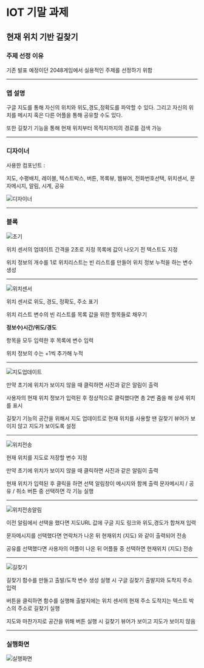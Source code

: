 # IOT 기말 과제
## 현재 위치 기반 길찾기
### 주제 선정 이유
기존 발표 예정이던 2048게임에서 실용적인 주제를 선정하기 위함

---
### 앱 설명
구글 지도를 통해 자신의 위치와 위도,경도,정확도를 파악할 수 있다. 그리고 자신의 위치를 메시지 혹은 다른 어플을 통해 공유할 수도 있다.

또한 길찾기 기능을 통해 현재 위치부터 목적지까지의 경로를 검색 가능

---
### 디자이너
사용한 컴포넌트 : 

지도, 수평배치, 레이블, 텍스트박스, 버튼, 목록뷰, 웹뷰어, 전화번호선택, 위치센서, 문자메시지, 알림, 시계, 공유

![디자이너](https://github.com/Lambet12/MyLocation/blob/main/%EB%94%94%EC%9E%90%EC%9D%B4%EB%84%88.jpg)

---
### 블록
![초기](https://github.com/Lambet12/MyLocation/blob/main/%EC%B4%88%EA%B8%B0%20%EC%86%8D%EC%84%B1%20%EB%B8%94%EB%A1%9D.png)

위치 센서의 업데이트 간격을 2초로 지정
목록에 값이 나오기 전 텍스트도 지정

위치 정보의 개수를 1로
위치리스트는 빈 리스트를 만들어 
위치 정보 누적을 하는 변수 생성

---
![위치센서](https://github.com/Lambet12/MyLocation/blob/main/%EC%9C%84%EC%B9%98%EC%84%BC%EC%84%9C%20%EB%B8%94%EB%A1%9D.png)

위치 센서로 위도, 경도, 정확도, 주소 표기

위치 리스트 변수의 빈 리스트를
목록 값을 위한 항목들로 채우기

**정보수)시간/위도/경도**

항목을 모두 입력한 후 목록에 변수 입력

위치 정보의 수는 +1씩 추가해 누적

---
![지도업데이트](https://github.com/Lambet12/MyLocation/blob/main/%EB%B2%84%ED%8A%BC%20%EC%A7%80%EB%8F%84%EC%97%85%EB%8D%B0%EC%9D%B4%ED%8A%B8%20%EB%B8%94%EB%A1%9D.png)

만약 초기에 위치가 보이지 않을 때
클릭하면 사진과 같은 알림이 출력

사용자의 현재 위치 정보가 입력된 후
정상적으로 클릭했다면 총 2번 줌을 해
상세 위치를 표시

길찾기 기능의 공간을 위해서
지도 업데이트로 현재 위치를 사용할 땐
길찾기 뷰어가 보이지 않고
지도가 보이도록 설정

---
![위치전송](https://github.com/Lambet12/MyLocation/blob/main/%EB%B2%84%ED%8A%BC%20%EC%9C%84%EC%B9%98%EC%A0%84%EC%86%A1%20%EB%B8%94%EB%A1%9D.png)

현재 위치를 지도로 저장할 변수 지정

만약 초기에 위치가 보이지 않을 때
클릭하면 사진과 같은 알림이 출력

현재 위치가 입력된 후 클릭을 하면
선택 알림창이 메시지와 함께 출력
문자메시지 / 공유 / 취소 버튼 중
선택하면 각 기능 실행

---
![위치전송알림](https://github.com/Lambet12/MyLocation/blob/main/%EB%B2%84%ED%8A%BC%20%EC%9C%84%EC%B9%98%EC%A0%84%EC%86%A1%20%EB%B8%94%EB%A1%9D.png)

이전 알림에서 선택을 했다면 지도URL 값에
구글 지도 링크와 위도,경도가 합쳐져 입력

문자메시지를 선택했다면 연락처가 나온 뒤
현재위치 (지도) 와 같이 출력되어 전송

공유를 선택했다면 사용자의 어플이 나온 뒤
어플들 중 선택하면 현재위치 (지도) 전송

---
![길찾기](https://github.com/Lambet12/MyLocation/blob/main/%EA%B8%B8%EC%B0%BE%EA%B8%B0%20%EB%B8%94%EB%A1%9D.png)

길찾기 함수를 만들고 출발/도착 변수 생성
실행 시 구글 길찾기 출발지와 도착지 주소 입력


버튼을 클릭하면 함수를 실행해
출발지에는 위치 센서의 현재 주소
도착지는 텍스트 박스의 주소로 길찾기 실행

지도와 마찬가지로 공간을 위해 버튼 실행 시
길찾기 뷰어가 보이고 지도가 보이지 않음

---
### 실행화면
![실행화면](https://github.com/Lambet12/MyLocation/blob/main/%EC%8B%A4%ED%96%89%ED%99%94%EB%A9%B4.png)

